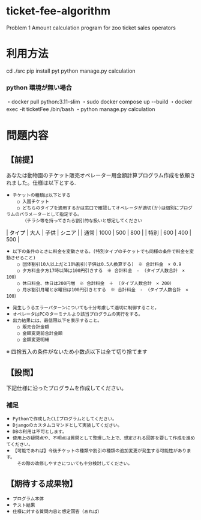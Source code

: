 # ticket-fee-algorithm
Problem 1 Amount calculation program for zoo ticket sales operators

# 利用方法

cd ./src
pip install pyt
python manage.py calculation

### python 環境が無い場合
・docker pull python:3.11-slim
・sudo docker compose up --build
・docker exec -it ticketFee /bin/bash
・python manage.py calculation







# 問題内容
## 【前提】
あなたは動物園のチケット販売オペレーター用金額計算プログラム作成を依頼されました。仕様は以下とする.

    ⚫︎ チケットの種類は以下とする
        ○ 入園チケット
        ○ どちらのタイプを適用するかは窓口で確認してオペレータが適切(か)は個別にプログラムのパラメーターとして指定する。
          （チラシ等を持ってきたら割引的な扱いと想定してください

| タイプ | 大人 | 子供 | シニア |
| 通常 | 1000 | 500 | 800 |
| 特別 | 600 | 400 | 500 |

    ⚫︎ 以下の条件のときに料金を変動させる。(特別タイプのチケットでも同様の条件で料金を変動させること)
        ○ 団体割引10人以上だと10%割引(子供は0.5人換算する)　※ 合計料金　× 0.9
        ○ 夕方料金夕方17時以降は100円引きする　※ 合計料金　- （タイプ人数合計　× 100）
        ○ 休日料金、休日は200円増　※ 合計料金　＋ （タイプ人数合計　× 200）
        ○ 月水割引月曜と水曜日は100円引きとする　※ 合計料金　- （タイプ人数合計　× 100）

    ⚫︎ 発生しうるエラーパターンについても十分考慮して適切に制御すること。
    ⚫︎ オペレータはPCのターミナルより該当プログラムの実行をする。
    ⚫︎ 出力結果には、最低限以下を表示すること。
        ○ 販売合計金額
        ○ 金額変更前合計金額
        ○ 金額変更明細

※ 四捨五入の条件がないため小数点以下は全て切り捨てます

## 【設問】
下記仕様に沿ったプログラムを作成してください。

### 補足
    ⚫︎ Pythonで作成したCLIプログラムとしてください。
    ⚫︎ Djangoのカスタムコマンドとして実装してください。
    ⚫︎ DBの利用は不可とします。
    ⚫︎ 使用上の疑問点や、不明点は質問として整理した上で、想定される回答を要して作成を進めてください。
    ⚫︎ 【可能であれば】今後チケットの種類や割引の種類の追加変更が発生する可能性があります。
        その際の改修しやすさについても十分検討してください。

## 【期待する成果物】
    ⚫︎ プログラム本体
    ⚫︎ テスト結果
    ⚫︎ 仕様に対する質問内容と想定回答（あれば）
